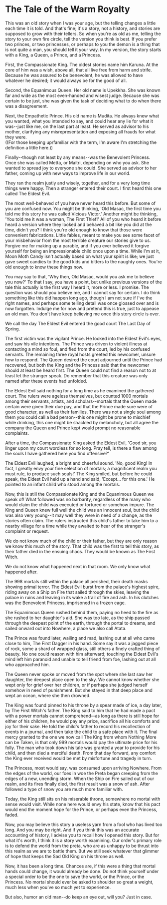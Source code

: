 # The Tale of the Warm Royalty

This was an old story when I was your age, but the telling changes a little each time it is told. And that's fine; it's a story, not a history, and stories are supposed to grow with their tellers. So when you're as old as me, telling the story to your own fire circle, tell the version you think is best. If you prefer two princes, or two princesses, or perhaps to you the demon is a thing that is not quite a man, you should tell it your way. In my version, the story starts with a King, a Queen, a Prince, and a Princess.

First, the Compassionate King. The oldest stories name him Karuna. At the core of him was a wish, above all, that all live free from harm and strife. Because he was assured to be benevolent, he was allowed to have whatever he desired; it would always be for the good of all.

Second, the Equanimous Queen. Her old name is Upekkha. She was known far and wide as the most even-handed and wisest judge. Because she was certain to be just, she was given the task of deciding what to do when there was a disagreement.

Next, the Empathetic Prince. His old name is Mudita. He always knew what you wanted, what you intended to say, and could hear any lie for what it was--just like me, on the last part at least. He served as advisor to his mother, clarifying any misrepresentation and exposing all frauds for what they were.  
((For those keeping up/familiar with the term, I'm aware I'm stretching the definition a little here.))

Finally--though not least by any means--was the Benevolent Princess. Once she was called Metta, or Maitri, depending on who you ask. She wanted to spread joy to everyone she could. She served as advisor to her father, coming up with new ways to improve life in our world.

They ran the realm justly and wisely, together, and for a very long time things were happy. Then a stranger entered their court. I first heard this one called The Eldest Evil.

The most well-behaved of you have never heard this before. But some of you are confused now. You might be thinking, 'Old Masac, the first time you told me this story he was called Vicious Victor.' Another might be thinking, 'You told me it was a woman, The First Thief!' All of you who heard it before heard a version where they looked and behaved a bit like you did at the time, didn't you? I think you're old enough to know that those were convenient fabrications. Little fables, meant to make you see some facet of your misbehavior from the most terrible creature our stories give to us. Forgive me for making up a parable, and if you ever believed it forgive yourself for being an impressionable child once upon a time. While I'm at it, Moon Moth Candy isn't actually based on what your spirit is like; we just gave sweet candies to the good kids and bitters to the naughty ones. You're old enough to know these things now.

You may say to that, 'Why then, Old Masac, would you ask me to believe you now?' To that I say, you have a point, but unlike previous versions of the tale this actually is the first way I heard it, more or less. I promise. The question was should you believe me, and I cannot say for certain. I do think something like this did happen long ago, though I am not sure if I've the right names, and perhaps some telling detail was once glossed over and is now forgotten. Indulge me for now and pretend this is true, just to appease an old man. You don't have keep believing me once this story circle is over. 

We call the day The Eldest Evil entered the good court The Last Day of Spring.

The first victim was the vigilant Prince. He looked into the Eldest Evil's eyes, and saw his vile intentions. The Prince was driven to violent illness at contacting a mind so foul, and fled from the court, led by his confused servants. The remaining three royal hosts greeted this newcomer, unsure how to respond. The Queen desired the court adjourned until the Prince had recovered, but both the King and the Princess said that the newcomer should at least be heard first. The Queen could not find a reason not to at least let the stranger speak. Do remember that this creature was only named after these events had unfolded.

The Eldest Evil said nothing for a long time as he examined the gathered court. The rulers were ageless themselves, but counted 1000 mortals among their servants, artists, and scholars--mortals that the Queen made certain were given their due pay, and that the Prince made sure were of good character, as well as their families. There was not a single soul among them you could call a bad person--this one might be prone to mischief while drinking, this one might be shackled by melancholy, but all agree the company the Queen and Prince kept would prompt no reasonable complaints.

After a time, the Compassionate King asked the Eldest Evil, 'Good sir, you linger upon my court wordless for so long. Pray tell, is there a flaw among the souls I have gathered here you find offensive?'

The Eldest Evil laughed, a bright and cheerful sound. 'No, good King! In fact, I greatly envy your fine selection of mortals; a magnificent realm you must rule, to produce such souls!' The King smiled, but before he could speak, the Eldest Evil held up a hand and said, 'Except... for this one.' He pointed to an infant child who stood among the mortals.

Now, this is still the Compassionate King and the Equanimous Queen we speak of! What followed was no barbarity, regardless of the many who would claim the child was executed or tortured or somehow impure. The King and Queen knew full well the child was an innocent soul, but the child was also very young--it may well they were in need of a change, as the stories often claim. The rulers instructed this child's father to take him to a nearby village for a time while they awaited to hear of the stranger's complaint or request.

We do not know much of the child or their father, but they are only reason we know this much of the story. That child was the first to tell this story, as their father died in the ensuing chaos. They would be known as The First Witch.

We do not know what happened next in that room. We only know what happened after.

The 998 mortals still within the palace all perished, their death masks showing primal terror. The Eldest Evil burst from the palace's highest spire, riding away on a Ship on Fire that sailed through the skies, leaving the palace in ruins and leaving in its wake a trail of fire and ash. In his clutches was the Benevolent Princess, imprisoned in a frozen cage.

The Equanimous Queen rushed behind them, paying no heed to the fire as she rushed to her daughter's aid. She was too late, as the ship passed through the deepest point of the earth, through the portal to dreams, and sailed onward out into Nowhere, a place we also call Atata.

The Prince was found later, wailing and mad, lashing out at all who came close to him, The First Dagger in his hand. Some say it was a jagged piece of rock, some a shard of wrapped glass, still others a finely crafted thing of beauty. No one could reason with him afterward; touching the Eldest Evil's mind left him paranoid and unable to tell friend from foe, lashing out at all who approached him.

The Queen never spoke or moved from the spot where she last saw her daughter, the deepest place open to the sky. We cannot know whether she wept only for grief over her children, or if perhaps she judged herself somehow in need of punishment. But she stayed in that deep place and wept an ocean, where she then drowned.

The King was found pinned to his throne by a spear made of ice, a day later, by The First Witch's father. The King said to him that he had made a pact with a power mortals cannot comprehend--as long as there is still hope for either of his children, he would pay any price, sacrifice all his comforts and joy for their sake. He told the child's father to record his recollection of events in a journal, and then take the child to a safe place with it. The final mercy granted to the one we now call The King from whom Nothing More can be Taken, is that only 999 mortals would pay the ultimate price for his folly. The man who took down his tale was granted a year to provide for his child, and then died a merciful death. From that day forward, any comfort the King ever received would be met by misfortune and tragedy in turn.

The Princess, most would say, was consumed upon arriving Nowhere. From the edges of the world, our foes in woe the Preta began creeping from the edges of a new, unending storm. When the Ship on Fire sailed out of our realm, and its fires finally died, the first result was a snow of ash. After followed a type of snow you are much more familiar with.

Today, the King still sits on his miserable throne, somewhere no mortal with sense would visit. While none here would envy his state, know that his pact would end the moment hope for the Prince, or perhaps even the Princess, faded.

Now, you may believe this story a useless yarn from a fool who has lived too long. And you may be right. And if you think this was an accurate accounting of history, I advise you to recall how I opened this story. But for what it's worth, I think it is a story worth examining. Our order's primary role is to defend the world from the preta, who are as unhappy to be thrust into this realm as we are to battle them. But we still seek whatever that glimmer of hope that keeps the Sad Old King on his throne as well.

Now, it has been a long time. Chances are, if this were a thing that mortal hands could change, it would already be done. Do not think yourself under a special order to be the one to save the world, or the Prince, or the Princess. No mortal should ever be asked to shoulder so great a weight, much less when you've so much yet to experience.

But also, humor an old man--do keep an eye out, will you? Just in case.